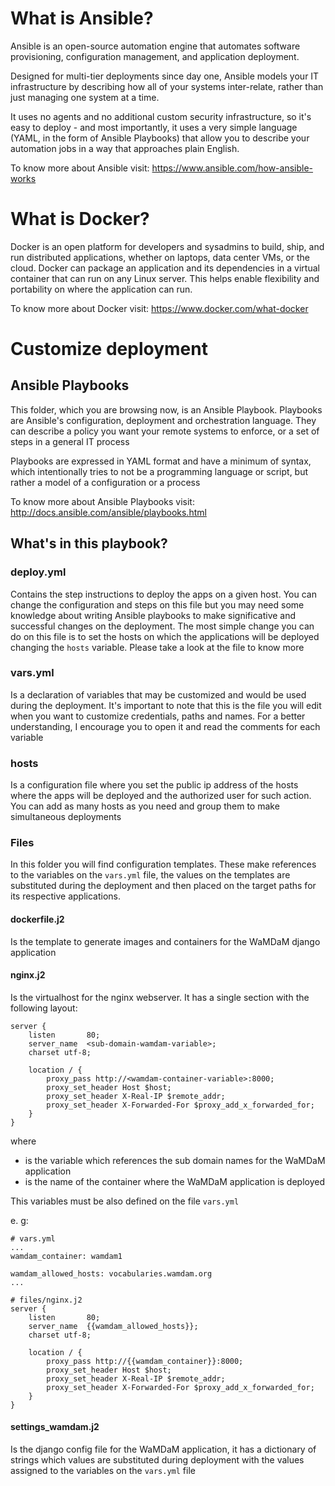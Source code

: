 # What is Ansible?

Ansible is an open-source automation engine that automates software provisioning, configuration management, and application deployment. 

Designed for multi-tier deployments since day one, Ansible models your IT infrastructure by describing how all of your systems inter-relate, rather than just managing one system at a time.

It uses no agents and no additional custom security infrastructure, so it's easy to deploy - and most importantly, it uses a very simple language (YAML, in the form of Ansible Playbooks) that allow you to describe your automation jobs in a way that approaches plain English.

To know more about Ansible visit: https://www.ansible.com/how-ansible-works

# What is Docker?

Docker is an open platform for developers and sysadmins to build, ship, and run distributed applications, whether on laptops, data center VMs, or the cloud. Docker can package an application and its dependencies in a virtual container that can run on any Linux server. This helps enable flexibility and portability on where the application can run. 

To know more about Docker visit: https://www.docker.com/what-docker

# Customize deployment

## Ansible Playbooks

This folder, which you are browsing now, is an Ansible Playbook. Playbooks are Ansible's configuration, deployment and orchestration language. They can describe a policy you want your remote systems to enforce, or a set of steps in a general IT process

Playbooks are expressed in YAML format and have a minimum of syntax, which intentionally tries to not be a programming language or script, but rather a model of a configuration or a process

To know more about Ansible Playbooks visit: http://docs.ansible.com/ansible/playbooks.html

## What's in this playbook?

### deploy.yml

Contains the step instructions to deploy the apps on a given host. You can change the configuration and steps on this file but you may need some knowledge about writing Ansible playbooks to make significative and successful changes on the deployment. The most simple change you can do on this file is to set the hosts on which the applications will be deployed changing the `hosts` variable. Please take a look at the file to know more

### vars.yml

Is a declaration of variables that may be customized and would be used during the deployment. It's important to note that this is the file you will edit when you want to customize credentials, paths and names. For a better understanding, I encourage you to open it and read the comments for each variable

### hosts

Is a configuration file where you set the public ip address of the hosts where the apps will be deployed and the authorized user for such action. You can add as many hosts as you need and group them to make simultaneous deployments

### Files

In this folder you will find configuration templates. These make references to the variables on the `vars.yml` file, the values on the templates are substituted during the deployment and then placed on the target paths for its respective applications.

#### dockerfile.j2 

Is the template to generate images and containers for the WaMDaM django application

#### nginx.j2

Is the virtualhost for the nginx webserver. It has a single section with the following layout:

```
server {
    listen       80;
    server_name  <sub-domain-wamdam-variable>;
    charset utf-8;

    location / {
        proxy_pass http://<wamdam-container-variable>:8000;
        proxy_set_header Host $host;
        proxy_set_header X-Real-IP $remote_addr;
        proxy_set_header X-Forwarded-For $proxy_add_x_forwarded_for;
    }
}
```

where

* <sub-domain-wamdam-variable> is the variable which references the sub domain names for the WaMDaM application
* <wamdam-container-variable> is the name of the container where the WaMDaM application is deployed

This variables must be also defined on the file `vars.yml`

e. g:

```
# vars.yml
...
wamdam_container: wamdam1

wamdam_allowed_hosts: vocabularies.wamdam.org
...
```

```
# files/nginx.j2
server {
    listen       80;
    server_name  {{wamdam_allowed_hosts}};
    charset utf-8;

    location / {
        proxy_pass http://{{wamdam_container}}:8000;
        proxy_set_header Host $host;
        proxy_set_header X-Real-IP $remote_addr;
        proxy_set_header X-Forwarded-For $proxy_add_x_forwarded_for;
    }
}
```

#### settings_wamdam.j2

Is the django config file for the WaMDaM application, it has a dictionary of strings which values are substituted during deployment with the values assigned to the variables on the `vars.yml` file